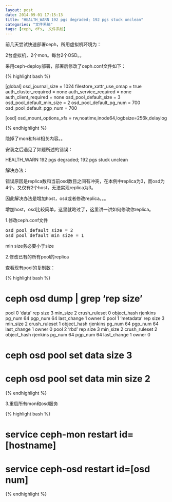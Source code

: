 ```yaml
---
layout: post
date: 2014-09-01 17:15:13
title: "HEALTH_WARN 192 pgs degraded; 192 pgs stuck unclean"
categories: "文件系统"
tags: [ceph, dfs,　文件系统]
---
```


前几天尝试快速部署ceph，所用虚拟机环境为：

2台虚拟机，2个mon。每台2个OSD。。

采用ceph-deploy部署，部署后修改了ceph.conf文件如下：

{% highlight bash %}

[global]
osd_journal_size = 1024
filestore_xattr_use_omap = true
auth_cluster_required = none
auth_service_required = none
auth_client_required = none
osd_pool_default_size = 3
osd_pool_default_min_size = 2
osd_pool_default_pg_num = 700
osd_pool_default_pgp_num = 700

[osd]
osd_mount_options_xfs = rw,noatime,inode64,logbsize=256k,delaylog

{% endhighlight %}

隐掉了mon和fsid相关内容。。

 

安装之后遇见了如题所述的错误：

HEALTH_WARN 192 pgs degraded; 192 pgs stuck unclean

 

解决办法：

错误原因是replica数和当前osd数目之间有冲突，在本例中replica为3，而osd为4个，又仅有2个host，无法实现replica为3。

因此解决办法是增加host，osd或者修改replica。。。

增加host，osd比较简单，这里就略过了，这里讲一讲如何修改你replica。

1.修改ceph.conf文件

<pre>
osd_pool_default_size = 2
osd_pool_default_min_size = 1
</pre>

min size务必要小于size

2.修改已有的所有pool的replica

查看现有pool的复制数：

{% highlight bash %}

# ceph osd dump | grep ‘rep size’

pool 0 ‘data’ rep size 3 min_size 2 crush_ruleset 0 object_hash rjenkins pg_num 64 pgp_num 64 last_change 1 owner 0
pool 1 ‘metadata’ rep size 3 min_size 2 crush_ruleset 1 object_hash rjenkins pg_num 64 pgp_num 64 last_change 1 owner 0
pool 2 ‘rbd’ rep size 3 min_size 2 crush_ruleset 2 object_hash rjenkins pg_num 64 pgp_num 64 last_change 1 owner 0

# ceph osd pool set data size 3

# ceph osd pool set data min size 2

{% endhighlight %}

3.重启所有mon和osd服务


{% highlight bash %}
# service ceph-mon restart id=[hostname]
# service ceph-osd restart id=[osd num]

{% endhighlight %}

 

